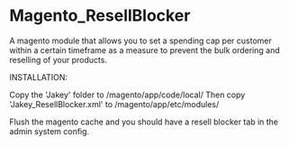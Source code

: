 # Magento_ResellBlocker
A magento module that allows you to set a spending cap per customer within a certain timeframe as a measure to prevent the bulk ordering and reselling of your products.

INSTALLATION:

Copy the 'Jakey' folder to /magento/app/code/local/
Then copy 'Jakey_ResellBlocker.xml' to /magento/app/etc/modules/

Flush the magento cache and you should have a resell blocker tab in the admin system config.
